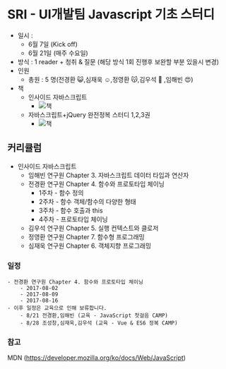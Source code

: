 # SRI - UI개발팀 Javascript 기초 스터디 

- 일시 :
    - 6월 7일 (Kick off)
    - 6월 21일 (매주 수요일)
- 방식 : 1 reader + 청취 & 질문 (해당 방식 1회 진행후 보완할 부분 있을시 변경)
- 인원
    - 총원 : 5 명(전경환 :smiley_cat:,심재욱 :relaxed:,정영환 :kissing_cat:,김우석 :pig2: ,임해빈 :heart_eyes:)
- 책
    - 인사이드 자바스크립트
        - ![책](http://image.kyobobook.co.kr/images/book/large/652/l9788968480652.jpg)
    - 자바스크립트+jQuery 완전정복 스터디 1,2,3권
        - ![책](http://image.kyobobook.co.kr/images/book/large/129/l9791158390129.jpg)
## 커리큘럼
- 인사이드 자바스크립트
    - 임해빈 연구원  Chapter 3. 자바스크립트 데이터 타입과 연산자
    - 전경환 연구원  Chapter 4. 함수와 프로토타입 체이닝
        - 1주차 - 함수 정의
        - 2주차 - 함수 객체/함수의 다양한 형태
        - 3주차 - 함수 호출과 this
        - 4주차 - 프로토타입 체이닝
    - 김우석 연구원  Chapter 5. 실행 컨텍스트와 클로저
    - 정영환 연구원  Chapter 7. 함수형 프로그래밍
    - 심재욱 연구원  Chapter 6. 객체지향 프로그래밍
### 일정
    - 전경환 연구원 Chapter 4. 함수와 프로토타입 체이닝
        - 2017-08-02 
        - 2017-08-09
        - 2017-08-16
    - 이후 일정은 교육으로 인해 보류합니다.
        - 8/21 전경환,임해빈 (교육 - JavaScript 첫걸음 CAMP)
        - 8/28 조성창,심재욱,김우석 (교육 - Vue & ES6 정복 CAMP)

### 참고
MDN (https://developer.mozilla.org/ko/docs/Web/JavaScript)
